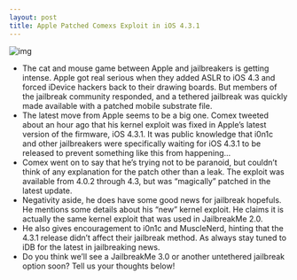 ```yaml
---
layout: post
title: Apple Patched Comexs Exploit in iOS 4.3.1
---
```

![img](http://media.idownloadblog.com/wp-content/uploads/2011/03/comex-tweet.png)
* The cat and mouse game between Apple and jailbreakers is getting intense. Apple got real serious when they added ASLR to iOS 4.3 and forced iDevice hackers back to their drawing boards. But members of the jailbreak community responded, and a tethered jailbreak was quickly made available with a patched mobile substrate file.
* The latest move from Apple seems to be a big one. Comex tweeted about an hour ago that his kernel exploit was fixed in Apple’s latest version of the firmware, iOS 4.3.1. It was public knowledge that i0n1c and other jailbreakers were specifically waiting for iOS 4.3.1 to be released to prevent something like this from happening…
* Comex went on to say that he’s trying not to be paranoid, but couldn’t think of any explanation for the patch other than a leak. The exploit was available from 4.0.2 through 4.3, but was “magically” patched in the latest update.
* Negativity aside, he does have some good news for jailbreak hopefuls. He mentions some details about his “new” kernel exploit. He claims it is actually the same kernel exploit that was used in JailbreakMe 2.0.
* He also gives encouragement to i0n1c and MuscleNerd, hinting that the 4.3.1 release didn’t affect their jailbreak method. As always stay tuned to iDB for the latest in jailbreaking news.
* Do you think we’ll see a JailbreakMe 3.0 or another untethered jailbreak option soon? Tell us your thoughts below!

